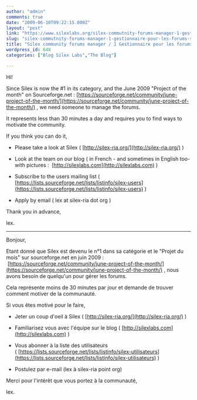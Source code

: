 ```yaml
---
author: "admin"
comments: true
date: "2009-06-10T09:22:15.000Z"
layout: "post"
link: "https://www.silexlabs.org/silex-commutnity-forums-manager-1-gestionnaire-pour-les-forums-silex/"
slug: "silex-commutnity-forums-manager-1-gestionnaire-pour-les-forums-silex"
title: "Silex community forums manager / 1 Gestionnaire pour les forums SILEX"
wordpress_id: 648
categories: ["Blog Silex Labs","The Blog"]

---
```

Hi!

Since Silex is now the #1 in its category, and the June 2009 "Project of the month" on Sourceforge.net : [https://sourceforge.net/community/june-project-of-the-month/](https://sourceforge.net/community/june-project-of-the-month/) , we need someone to manage the forums.

It represents less than 30 minutes a day and requires you to find ways to motivate the community.

If you think you can do it,




  * Please take a look at Silex ( [http://silex-ria.org/](http://silex-ria.org/) )


  * Look at the team on our blog ( in French - and sometimes in English too- with pictures :  [http://silexlabs.com](http://silexlabs.com) )


  * Subscribe to the users mailing list ( [https://lists.sourceforge.net/lists/listinfo/silex-users](https://lists.sourceforge.net/lists/listinfo/silex-users) )


  * Apply by email ( lex at silex-ria dot org )


Thank you in advance,

lex.

______________________________________________________________________

Bonjour,

Etant donné que Silex est devenu le n°1 dans sa catégorie et le "Projet du mois" sur sourceforge.net en juin 2009 :  [https://sourceforge.net/community/june-project-of-the-month/](https://sourceforge.net/community/june-project-of-the-month/) , nous avons besoin de quelqu'un pour gérer les forums.

Cela représente moins de 30 minutes par jour et demande de trouver comment motiver de la communauté.

Si vous êtes motivé pour le faire,




  * Jeter un coup d'oeil à Silex ( [http://silex-ria.org/](http://silex-ria.org/) )


  * Familiarisez vous avec l'équipe sur le blog ( [http://silexlabs.com](http://silexlabs.com) )


  * Vous abonner à la liste des utilisateurs ( [https://lists.sourceforge.net/lists/listinfo/silex-utilisateurs](https://lists.sourceforge.net/lists/listinfo/silex-utilisateurs) )


  * Postulez par e-mail (lex à silex-ria point org)


Merci pour l'intérêt que vous portez à la communauté,

lex.

